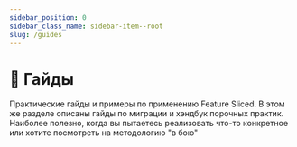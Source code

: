```yaml
---
sidebar_position: 0
sidebar_class_name: sidebar-item--root
slug: /guides
---
```


# 🎯 Гайды

<p class="summary">
Практические гайды и примеры по применению Feature Sliced. В этом же разделе описаны гайды по миграции и хэндбук порочных практик. Наиболее полезно, когда вы пытаетесь реализовать что-то конкретное или хотите посмотреть на методологию "в бою"
</p>
